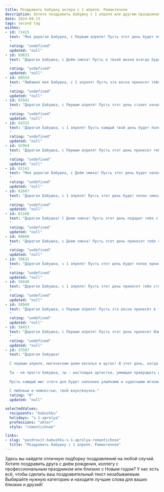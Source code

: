 ```yaml
---
title: Поздравить бабушку актера с 1 апреля. Романтичное
description: Хотите поздравить бабушку с 1 апреля или другим праздником? Наш ИИ создаст незабываемое поздравление, а вы обязательно выделитесь среди других.  
date: 2024-09-13
tags: second tag
wishes:
- id: 71415
  text: "Моя дорогая Бабушка, с Первым апреля! Пусть этот день будет полон смешных приключений и искрометных шуток, как на лучших театральных сценах, где Вы всегда блистали своим талантом!
  "
  rating: "undefined"
  updated: "null"
- id: 69831
  text: "Дорогая бабушка, с Днём смеха! Пусть в твоей жизни всегда будет место для радости, юмора и ярких впечатлений, как на сцене, где ты так блистательно играла свои роли. Ты - настоящая актриса жизни, которая умеет очаровывать и вдохновлять!
  "
  rating: "undefined"
  updated: "null"
- id: 68554
  text: "Любимая моя Бабушка, с 1 апреля! Пусть эта весна принесет тебе множество прекрасных ролей, полных ярких эмоций и искренних оваций. Ты - талантливейший актер, и весь мир всегда готов аплодировать твоему мастерству. Будь здорова, счастлива и окружена любовью! ❤️
  "
  rating: "undefined"
  updated: "null"
- id: 65941
  text: "Дорогая Бабушка, с Первым апреля! Пусть этот день станет началом новой, прекрасной главы в твоей жизни, полной ярких эмоций и блестящих ролей! Ты – настоящая актриса, не просто на сцене, но и в жизни. Твоя душа – источник тепла и света, а твоя любовь – вечная сцена, где мы, твои зрители, всегда восхищаемся твоим талантом и искренностью. Счастья тебе, Бабушка, и пусть каждый день будет для тебя  ярким и незабываемым спектаклем!
  "
  rating: "undefined"
  updated: "null"
- id: 64332
  text: "Дорогая Бабушка, с 1 апреля! Пусть каждый твой день будет полон ярких красок, как твоя талантливая жизнь на сцене, пусть любовь и смех всегда будут твоими верными спутниками!
  "
  rating: "undefined"
  updated: "null"
- id: 62964
  text: "Дорогая Бабушка, с Первым апреля! Пусть этот день принесет тебе море смеха, улыбок и ярких впечатлений, как будто ты на сцене, играешь самую главную роль в своей жизни!
  "
  rating: "undefined"
  updated: "null"
- id: 62141
  text: "Моя дорогая Бабушка, с Днём смеха! Пусть этот день будет наполнен искрящимся юмором, тёплыми улыбками и волшебными моментами, словно на сцене вашего любимого театра. Пусть ваша душа, полная артистизма, всегда остаётся молодой и светлой!
  "
  rating: "undefined"
  updated: "null"
- id: 61667
  text: "Дорогая Бабушка, с 1 апреля! Пусть этот день будет полон смеха, радости и ярких эмоций, как самые запоминающиеся роли на сцене! Твоя харизма, талант и нежность - это истинные звезды, которые светят ярче, чем любой театральный прожектор.  Будь счастлива, любима и всегда полна сил!
  "
  rating: "undefined"
  updated: "null"
- id: 61168
  text: "Дорогая Бабушка! С Днем смеха! Пусть этот день подарит тебе столько же ярких красок, сколько ты дарила их своим зрителям на сцене! Твоя любовь к театру —  волшебство, которое согревает наши сердца и заставляет поверить в чудеса. Желаю тебе бесконечного вдохновения и радости, чтобы каждый день был настоящим праздником!
  "
  rating: "undefined"
  updated: "null"
- id: 60660
  text: "Дорогая Бабушка, с Днем смеха! Пусть этот день принесет тебе столько же радости и очарования, сколько ты даришь нам своими ролями. Твой талант - это волшебство, которое заставляет нас смеяться, плакать, сопереживать. Спасибо тебе за все!
  "
  rating: "undefined"
  updated: "null"
- id: 59631
  text: "Дорогая Бабушка, с 1 апреля! Пусть этот день будет полон ярких красок, как бутафорские декорации на сцене, а жизнь – как захватывающая пьеса, полная любви, радости и восторга! Желаю тебе, чтобы каждый день был  звездным часом твоего собственного представления –  наполненным аплодисментами и овациями!
  "
  rating: "undefined"
  updated: "null"
- id: 59448
  text: "Дорогая Бабушка, с 1 апреля! Пусть этот день принесет тебе столько же смеха и радости, сколько ты даришь своим талантом публике! Пусть твоя яркая натура и искрометный юмор всегда согревают сердца зрителей!
  "
  rating: "undefined"
  updated: "null"
- id: 58949
  text: "Дорогая Бабушка, с Первым апреля! Пусть эта весна принесёт в твою жизнь столько же радости и очарования, сколько ты приносишь нам своими ролями на сцене. Ты — настоящая актриса, талант которой способен зажечь любые сердца. Желаю тебе ярких красок, вечного вдохновения и, конечно же, крепкого здоровья! ❤️
  "
  rating: "undefined"
  updated: "null"
- id: 58453
  text: "Дорогая Бабушка, с Первым апреля! Пусть этот день принесет Вам столько же радости и смеха, сколько Вы дарите своим зрителям на сцене. Ваша игра – это настоящее волшебство, которое трогает сердца и заставляет верить в чудеса. Желаю Вам новых ролей, блестящих премьер и бесконечного вдохновения!
  "
  rating: "undefined"
  updated: "null"
- id: 37587
  text: "Дорогая бабушка!
  
  С первым апреля, магическим днем веселья и шуток! В этот день, когда смех и радость наполняют воздух, я хочу поздравить тебя с твоим талантом актера, который всегда дарит нам волшебство и вдохновение.
  
  Ты - не просто бабушка, ты - настоящая артистка, умеющая превращать обыденные моменты в удивительные истории. Твоя жизнь — это сцена, на которой играются самые красивые и трогательные роли, наполняя наши сердца любовью и уютом.
  
  Пусть каждый миг этого дня будет наполнен улыбками и чудесными мгновениями, которые ты так умело создаешь. Желаю тебе, чтобы твоя жизнь была яркой пьесой, полной счастья, здоровья и гармонии.
  
  С любовью и нежностью, твой внук/внучка."
  rating: "0"
  updated: "null"

selectedValues:
  recipients: "babushku"
  holidays: "s-1-aprelya"
  professions: "akter"
  style: "romantichnoe"

links:
- slug: "pozdravit-babushku-s-1-aprelya-romantichnoe"
  title: "Поздравить бабушку с 1 апреля. Романтичное"
---
```


Здесь вы найдете отличную подборку поздравлений на любой случай. 
Хотите поздравить друга с днём рождения, коллегу с профессиональным праздником или близких с Новым годом? У нас есть всё, чтобы сделать ваш поздравительный текст незабываемым. Выбирайте нужную категорию и находите лучшие слова для ваших близких и друзей!
